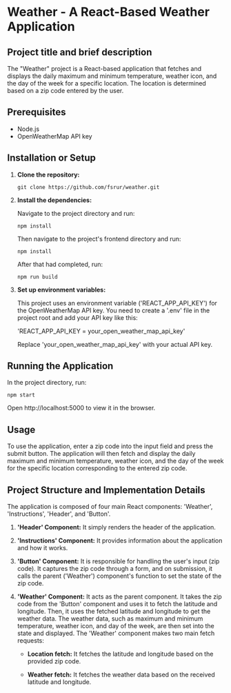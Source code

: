 # Weather - A React-Based Weather Application

## Project title and brief description
The "Weather" project is a React-based application that fetches and displays the daily maximum and minimum temperature, weather icon, and the day of the week for a specific location. The location is determined based on a zip code entered by the user.

## Prerequisites
- Node.js
- OpenWeatherMap API key

## Installation or Setup
1. **Clone the repository:**

   `git clone https://github.com/fsrur/weather.git`

2. **Install the dependencies:**

   Navigate to the project directory and run:

   `npm install`

   Then navigate to the project's frontend directory and run:

   `npm install`

   After that had completed, run:

   `npm run build`

3. **Set up environment variables:**

   This project uses an environment variable ('REACT_APP_API_KEY') for the OpenWeatherMap API key. You need to create a '.env' file in the project root and add your API key like this:

   'REACT_APP_API_KEY = your_open_weather_map_api_key'

   Replace 'your_open_weather_map_api_key' with your actual API key.

## Running the Application
In the project directory, run:

`npm start`

Open http://localhost:5000 to view it in the browser.

## Usage
To use the application, enter a zip code into the input field and press the submit button. The application will then fetch and display the daily maximum and minimum temperature, weather icon, and the day of the week for the specific location corresponding to the entered zip code.

## Project Structure and Implementation Details
The application is composed of four main React components: 'Weather', 'Instructions', 'Header', and 'Button'.

1. **'Header' Component:** It simply renders the header of the application.

2. **'Instructions' Component:** It provides information about the application and how it works.

3. **'Button' Component:** It is responsible for handling the user's input (zip code). It captures the zip code through a form, and on submission, it calls the parent ('Weather') component's function to set the state of the zip code.

4. **'Weather' Component:** It acts as the parent component. It takes the zip code from the 'Button' component and uses it to fetch the latitude and longitude. Then, it uses the fetched latitude and longitude to get the weather data. The weather data, such as maximum and minimum temperature, weather icon, and day of the week, are then set into the state and displayed. The 'Weather' component makes two main fetch requests:

   - **Location fetch:** It fetches the latitude and longitude based on the provided zip code.

   - **Weather fetch:** It fetches the weather data based on the received latitude and longitude.

